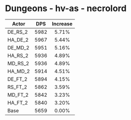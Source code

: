 # Dungeons - hv-as - necrolord
| Actor | DPS | Increase |
|---|:---:|:---:|
|DE_RS_2|5982|5.71%|
|HA_DE_2|5967|5.44%|
|DE_MD_2|5951|5.16%|
|HA_RS_2|5936|4.89%|
|MD_RS_2|5936|4.89%|
|HA_MD_2|5914|4.51%|
|DE_FT_2|5894|4.15%|
|RS_FT_2|5862|3.59%|
|MD_FT_2|5842|3.23%|
|HA_FT_2|5840|3.20%|
|Base|5659|0.00%|
